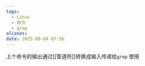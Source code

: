 ```yaml
---
tags:
  - Linux
  - 命令
  - grep
aliases: 
date: 2025-08-04 07:56
---
```


上个命令的输出通过[[管道符]]转换成输入传递给`grep` 使用